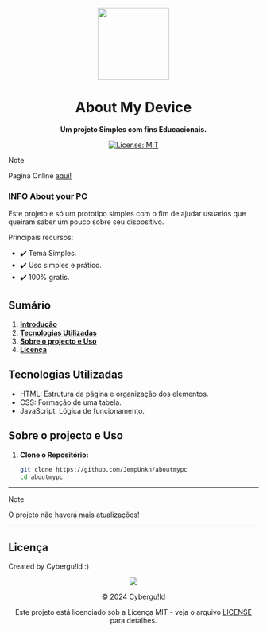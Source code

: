 <br>

<div align="center">

  <img src="https://i.ibb.co/JqCcwCm/Turbo-Granny-29-Infobox-29.png" width="144"/>

  <h1 align="center">About My Device</h1>

  <p align="center">
    <strong>Um projeto Simples com fins Educacionais.</strong>
  </p>

[![License: MIT](https://img.shields.io/badge/License-MIT-yellow.svg)](https://opensource.org/licenses/MIT)
<br>
</div>

> [!NOTE]
> Pagina Online [aqui!](https://jempunkn.github.io/aboutmypc)


### **INFO About your PC**

Este projeto é só um prototipo simples com o fim de ajudar usuarios que queiram saber um pouco sobre seu dispositivo.

Principais recursos:

*   :heavy_check_mark: Tema Simples.
*   :heavy_check_mark: Uso simples e prático.
*   :heavy_check_mark: 100% gratis.

## **Sumário**

1.  [**Introdução**](#info-about-your-pc)
2.  [**Tecnologias Utilizadas**](#tecnologias-utilizadas)
3.  [**Sobre o projecto e Uso**](#sobre-o-projecto-e-uso)
4.  [**Licença**](#licença)

## **Tecnologias Utilizadas**

*   HTML: Estrutura da página e organização dos elementos.
*   CSS: Formação de uma tabela.
*   JavaScript: Lógica de funcionamento.

## **Sobre o projecto e Uso**

1.  **Clone o Repositório:**

    ```bash
    git clone https://github.com/JempUnkn/aboutmypc
    cd aboutmypc
    ```
___
> [!NOTE]
> O projeto não haverá mais atualizações!
---

## **Licença**

Created by Cybergu!ld :)

<div align="center">
  <img src="https://i.ibb.co/JqCcwCm/Turbo-Granny-29-Infobox-29.png" />

  © 2024 Cybergu!ld

Este projeto está licenciado sob a Licença MIT - veja o arquivo [LICENSE](LICENSE) para detalhes.
</div>
